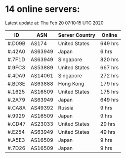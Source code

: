 # 14 online servers:

Latest update at: Thu Feb 20 07:10:15 UTC 2020

| ID | ASN | Server Country | Online |
| -- | --- | -------------- | ------ |
| #.D09B | AS174 | United States | 649 hrs |
| #.42A0 | AS63949 | Japan | 6 hrs |
| #.7F1D | AS63949 | Singapore | 820 hrs |
| #.9FC3 | AS53889 | United States | 667 hrs |
| #.4DA9 | AS14061 | Singapore | 272 hrs |
| #.BD3E | AS63888 | Hong Kong | 179 hrs |
| #.1625 | AS16509 | United States | 175 hrs |
| #.2A79 | AS63949 | Japan | 649 hrs |
| #.CA8A | AS49392 | Russia | 9 hrs |
| #.9929 | AS16509 | Japan | 9 hrs |
| #.CD47 | AS23033 | United States | 29 hrs |
| #.E254 | AS63949 | United States | 49 hrs |
| #.A5E3 | AS16509 | Japan | 9 hrs |
| #.7D26 | AS16509 | Japan | 9 hrs |

